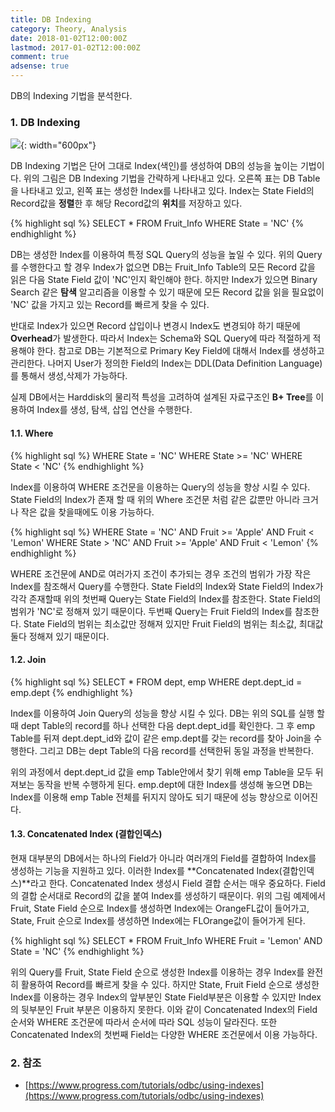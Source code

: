 ```yaml
---
title: DB Indexing
category: Theory, Analysis
date: 2018-01-02T12:00:00Z
lastmod: 2017-01-02T12:00:00Z
comment: true
adsense: true
---
```


DB의 Indexing 기법을 분석한다.

### 1. DB Indexing

![]({{site.baseurl}}/images/theory_analysis/DB_Indexing/DB_Indexing.PNG){: width="600px"}

DB Indexing 기법은 단어 그대로 Index(색인)를 생성하여 DB의 성능을 높이는 기법이다. 위의 그림은 DB Indexing 기법을 간략하게 나타내고 있다. 오른쪽 표는 DB Table을 나타내고 있고, 왼쪽 표는 생성한 Index를 나타내고 있다. Index는 State Field의 Record값을 **정렬**한 후 해당 Record값의 **위치**를 저장하고 있다.

{% highlight sql %}
SELECT * FROM Fruit_Info WHERE State = 'NC'
{% endhighlight %}

DB는 생성한 Index를 이용하여 특정 SQL Query의 성능을 높일 수 있다. 위의 Query를 수행한다고 할 경우 Index가 없으면 DB는 Fruit_Info Table의 모든 Record 값을 읽은 다음 State Field 값이 'NC'인지 확인해야 한다. 하지만 Index가 있으면 Binary Search 같은 **탐색** 알고리즘을 이용할 수 있기 때문에 모든 Record 값을 읽을 필요없이 'NC' 값을 가지고 있는 Record를 빠르게 찾을 수 있다.

반대로 Index가 있으면 Record 삽입이나 변경시 Index도 변경되야 하기 때문에 **Overhead**가 발생한다. 따라서 Index는 Schema와 SQL Query에 따라 적절하게 적용해야 한다. 참고로 DB는 기본적으로 Primary Key Field에 대해서 Index를 생성하고 관리한다. 나머지 User가 정의한 Field의 Index는 DDL(Data Definition Language)를 통해서 생성,삭제가 가능하다.

실제 DB에서는 Harddisk의 물리적 특성을 고려하여 설계된 자료구조인 **B+ Tree**를 이용하여 Index를 생성, 탐색, 삽입 연산을 수행한다.

#### 1.1. Where

{% highlight sql %}
WHERE State = 'NC'
WHERE State >= 'NC'
WHERE State < 'NC'
{% endhighlight %}

Index를 이용하여 WHERE 조건문을 이용하는 Query의 성능을 향상 시킬 수 있다. State Field의 Index가 존재 할 때 위의 Where 조건문 처럼 같은 값뿐만 아니라 크거나 작은 값을 찾을때에도 이용 가능하다.

{% highlight sql %}
WHERE State = 'NC' AND Fruit >= 'Apple' AND Fruit < 'Lemon'
WHERE State > 'NC' AND Fruit >= 'Apple' AND Fruit < 'Lemon'
{% endhighlight %}

WHERE 조건문에 AND로 여러가지 조건이 추가되는 경우 조건의 범위가 가장 작은 Index를 참조해서 Query를 수행한다. State Field의 Index와 State Field의 Index가 각각 존재할때 위의 첫번째 Query는 State Field의 Index를 참조한다. State Field의 범위가 'NC'로 정해져 있기 때문이다.
두번째 Query는 Fruit Field의 Index를 참조한다. State Field의 범위는 최소값만 정해져 있지만 Fruit Field의 범위는 최소값, 최대값 둘다 정해져 있기 때문이다.

#### 1.2. Join

{% highlight sql %}
SELECT * FROM dept, emp WHERE dept.dept_id = emp.dept
{% endhighlight %}

Index를 이용하여 Join Query의 성능을 향상 시킬 수 있다. DB는 위의 SQL를 실행 할 때 dept Table의 record를 하나 선택한 다음 dept.dept_id를 확인한다. 그 후 emp Table를 뒤져 dept.dept_id와 값이 같은 emp.dept를 갖는 record를 찾아 Join을 수행한다. 그리고 DB는 dept Table의 다음 record를 선택한뒤 동일 과정을 반복한다.

위의 과정에서 dept.dept_id 값을 emp Table안에서 찾기 위해 emp Table을 모두 뒤져보는 동작을 반복 수행하게 된다. emp.dept에 대한 Index를 생성해 놓으면 DB는 Index를 이용해 emp Table 전체를 뒤지지 않아도 되기 때문에 성능 향상으로 이어진다.

#### 1.3. Concatenated Index (결합인덱스)

현재 대부분의 DB에서는 하나의 Field가 아니라 여러개의 Field를 결합하여 Index를 생성하는 기능을 지원하고 있다. 이러한 Index를 **Concatenated Index(결합인덱스)**라고 한다.  Concatenated Index 생성시 Field 결합 순서는 매우 중요하다. Field의 결합 순서대로 Record의 값을 붙여 Index를 생성하기 때문이다. 위의 그림 예제에서 Fruit, State Field 순으로 Index를 생성하면 Index에는 OrangeFL값이 들어가고, State, Fruit 순으로 Index를 생성하면 Index에는 FLOrange값이 들어가게 된다.

{% highlight sql %}
SELECT * FROM Fruit_Info WHERE Fruit = 'Lemon' AND State = 'NC'
{% endhighlight %}

위의 Query를 Fruit, State Field 순으로 생성한 Index를 이용하는 경우 Index를 완전히 활용하여 Record를 빠르게 찾을 수 있다. 하지만 State, Fruit Field 순으로 생성한 Index를 이용하는 경우 Index의 앞부분인 State Field부분은 이용할 수 있지만 Index의 뒷부분인 Fruit 부분은 이용하지 못한다. 이와 같이 Concatenated Index의 Field 순서와 WHERE 조건문에 따라서 순서에 따라 SQL 성능이 달라진다. 또한 Concatenated Index의 첫번째 Field는 다양한 WHERE 조건문에서 이용 가능하다.

### 2. 참조

* [https://www.progress.com/tutorials/odbc/using-indexes](https://www.progress.com/tutorials/odbc/using-indexes)
